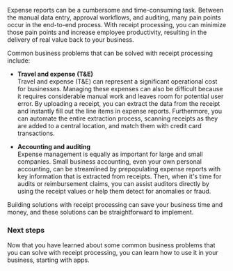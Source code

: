 Expense reports can be a cumbersome and time-consuming task. Between the manual data entry, approval workflows, and auditing, many pain points occur in the end-to-end process. With receipt processing, you can minimize those pain points and increase employee productivity, resulting in the delivery of real value back to your business.

Common business problems that can be solved with receipt processing include:

- **Travel and expense (T&E)**\
    Travel and expense (T&E) can represent a significant operational cost for businesses. Managing these expenses can also be difficult because it requires considerable manual work and leaves room for potential user error. By uploading a receipt, you can extract the data from the receipt and instantly fill out the line items in expense reports. Furthermore, you can automate the entire extraction process, scanning receipts as they are added to a central location, and match them with credit card transactions.

- **Accounting and auditing**\
    Expense management is equally as important for large and small companies. Small business accounting, even your own personal accounting, can be streamlined by prepopulating expense reports with key information that is extracted from receipts. Then, when it's time for audits or reimbursement claims, you can assist auditors directly by using the receipt values or help them detect for anomalies or fraud.

Building solutions with receipt processing can save your business time and money, and these solutions can be straightforward to implement.

### Next steps

Now that you have learned about some common business problems that you can solve with receipt processing, you can learn how to use it in your business, starting with apps.
